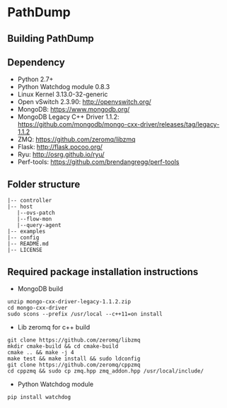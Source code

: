 PathDump
========

## Building PathDump

## Dependency
* Python 2.7+
* Python Watchdog module 0.8.3
* Linux Kernel 3.13.0-32-generic
* Open vSwitch 2.3.90: http://openvswitch.org/
* MongoDB: https://www.mongodb.org/
* MongoDB Legacy C++ Driver 1.1.2: https://github.com/mongodb/mongo-cxx-driver/releases/tag/legacy-1.1.2
* ZMQ: https://github.com/zeromq/libzmq 
* Flask: http://flask.pocoo.org/
* Ryu: http://osrg.github.io/ryu/
* Perf-tools: https://github.com/brendangregg/perf-tools

## Folder structure
```
|-- controller
|-- host
   |--ovs-patch
   |--flow-mon
   |--query-agent
|-- examples
|-- config
|-- README.md
|-- LICENSE
```

## Required package installation instructions
* MongoDB build
```
unzip mongo-cxx-driver-legacy-1.1.2.zip 
cd mongo-cxx-driver
sudo scons --prefix /usr/local --c++11=on install
```
* Lib zeromq for c++ build
```
git clone https://github.com/zeromq/libzmq
mkdir cmake-build && cd cmake-build
cmake .. && make -j 4
make test && make install && sudo ldconfig
git clone https://github.com/zeromq/cppzmq
cd cppzmq && sudo cp zmq.hpp zmq_addon.hpp /usr/local/include/
```
* Python Watchdog module
```
pip install watchdog
```

